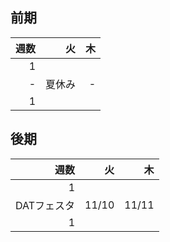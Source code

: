 ## 前期

|週数|火|木|
|-:|-:|-:|
|1|||
|-|夏休み|-|
|1|||

## 後期

|週数|火|木|
|-:|-:|-:|
|1|||
|DATフェスタ|11/10|11/11|
|1|||

